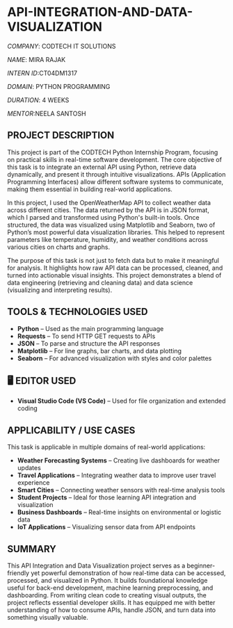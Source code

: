 # API-INTEGRATION-AND-DATA-VISUALIZATION

*COMPANY*: CODTECH IT SOLUTIONS

*NAME*: MIRA RAJAK

*INTERN ID*:CT04DM1317

*DOMAIN*: PYTHON PROGRAMMING

*DURATION*: 4 WEEKS  

*MENTOR*:NEELA SANTOSH

## PROJECT DESCRIPTION

This project is part of the CODTECH Python Internship Program, focusing on practical skills in real-time software development. The core objective of this task is to integrate an external API using Python, retrieve data dynamically, and present it through intuitive visualizations. APIs (Application Programming Interfaces) allow different software systems to communicate, making them essential in building real-world applications.

In this project, I used the OpenWeatherMap API to collect weather data across different cities. The data returned by the API is in JSON format, which I parsed and transformed using Python's built-in tools. Once structured, the data was visualized using Matplotlib and Seaborn, two of Python’s most powerful data visualization libraries. This helped to represent parameters like temperature, humidity, and weather conditions across various cities on charts and graphs.

The purpose of this task is not just to fetch data but to make it meaningful for analysis. It highlights how raw API data can be processed, cleaned, and turned into actionable visual insights. This project demonstrates a blend of data engineering (retrieving and cleaning data) and data science (visualizing and interpreting results).

##  TOOLS & TECHNOLOGIES USED

- **Python** – Used as the main programming language
- **Requests** – To send HTTP GET requests to APIs
- **JSON** – To parse and structure the API responses
- **Matplotlib** – For line graphs, bar charts, and data plotting
- **Seaborn** – For advanced visualization with styles and color palettes

## 🖥️ EDITOR USED

- **Visual Studio Code (VS Code)** – Used for file organization and extended coding

##  APPLICABILITY / USE CASES

This task is applicable in multiple domains of real-world applications:

-  **Weather Forecasting Systems** – Creating live dashboards for weather updates
-  **Travel Applications** – Integrating weather data to improve user travel experience
-  **Smart Cities** – Connecting weather sensors with real-time analysis tools
-  **Student Projects** – Ideal for those learning API integration and visualization
-  **Business Dashboards** – Real-time insights on environmental or logistic data
-  **IoT Applications** – Visualizing sensor data from API endpoints

## SUMMARY

This API Integration and Data Visualization project serves as a beginner-friendly yet powerful demonstration of how real-time data can be accessed, processed, and visualized in Python. It builds foundational knowledge useful for back-end development, machine learning preprocessing, and dashboarding. From writing clean code to creating visual outputs, the project reflects essential developer skills. It has equipped me with better understanding of how to consume APIs, handle JSON, and turn data into something visually valuable.



  


